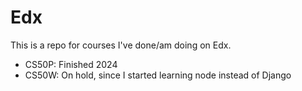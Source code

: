 # Edx

This is a repo for courses I've done/am doing on Edx.

* CS50P: Finished 2024
* CS50W: On hold, since I started learning node instead of Django
